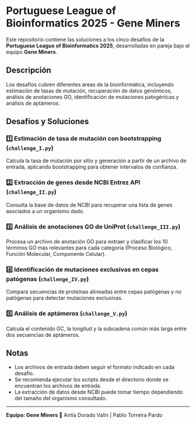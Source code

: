# Portuguese League of Bioinformatics 2025 - Gene Miners

Este repositorio contiene las soluciones a los cinco desafíos de la **Portuguese League of Bioinformatics 2025**, desarrolladas en pareja bajo el equipo **Gene Miners**. 

## Descripción

Los desafíos cubren diferentes áreas de la bioinformática, incluyendo estimación de tasas de mutación, recuperación de datos genómicos, análisis de anotaciones GO, identificación de mutaciones patogénicas y análisis de aptámeros.

## Desafíos y Soluciones

### 1️⃣ **Estimación de tasa de mutación con bootstrapping** (`challenge_I.py`)
Calcula la tasa de mutación por sitio y generación a partir de un archivo de entrada, aplicando bootstrapping para obtener intervalos de confianza.

### 2️⃣ **Extracción de genes desde NCBI Entrez API** (`challenge_II.py`)
Consulta la base de datos de NCBI para recuperar una lista de genes asociados a un organismo dado.

### 3️⃣ **Análisis de anotaciones GO de UniProt** (`challenge_III.py`)
Procesa un archivo de anotación GO para extraer y clasificar los 10 términos GO más relevantes para cada categoría (Proceso Biológico, Función Molecular, Componente Celular).

### 4️⃣ **Identificación de mutaciones exclusivas en cepas patógenas** (`challenge_IV.py`)
Compara secuencias de proteínas alineadas entre cepas patógenas y no patógenas para detectar mutaciones exclusivas.

### 5️⃣ **Análisis de aptámeros** (`challenge_V.py`)
Calcula el contenido GC, la longitud y la subcadena común más larga entre dos secuencias de aptámeros.

## Notas
- Los archivos de entrada deben seguir el formato indicado en cada desafío.
- Se recomienda ejecutar los scripts desde el directorio donde se encuentran los archivos de entrada.
- La extracción de datos desde NCBI puede tomar tiempo dependiendo del tamaño del organismo consultado.

---

**Equipo: Gene Miners 🚀**
Antía Dorado Valín | Pablo Torreira Pardo

